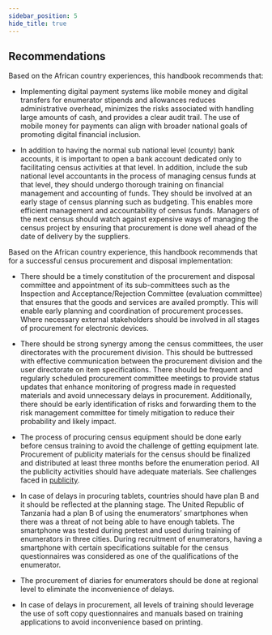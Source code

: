 ```yaml
---
sidebar_position: 5
hide_title: true 
---
```



## Recommendations

Based on the African country experiences, this handbook recommends that:

- Implementing digital payment systems like mobile money and digital transfers for enumerator stipends and allowances reduces administrative overhead, minimizes the risks associated with handling large amounts of cash, and provides a clear audit trail. The use of mobile money for payments can align with broader national goals of promoting digital financial inclusion.

- In addition to having the normal sub national level (county) bank accounts, it is important to open a bank account dedicated only to facilitating census activities at that level. In addition, include the sub national level accountants in the process of managing census funds at that level, they should undergo thorough training on financial management and accounting of funds. They should be involved at an early stage of census planning such as budgeting. This enables more efficient management and accountability of census funds. Managers of the next census should watch against expensive ways of managing the census project by ensuring that procurement is done well ahead of the date of delivery by the suppliers.

Based on the African country experience, this handbook recommends that for a successful census procurement and disposal implementation:

- There should be a timely constitution of the procurement and disposal committee and appointment of its sub-committees such as the Inspection and Acceptance/Rejection Committee (evaluation committee) that ensures that the goods and services are availed promptly. This will enable early planning and coordination of procurement processes. Where necessary external stakeholders should be involved in all stages of procurement for electronic devices.

- There should be strong synergy among the census committees, the user directorates with the procurement division. This should be buttressed with effective communication between the procurement division and the user directorate on item specifications. There should be frequent and regularly scheduled procurement committee meetings to provide status updates that enhance monitoring of progress made in requested materials and avoid unnecessary delays in procurement. Additionally, there should be early identification of risks and forwarding them to the risk management committee for timely mitigation to reduce their probability and likely impact.

- The process of procuring census equipment should be done early before census training to avoid the challenge of getting equipment late. Procurement of publicity materials for the census should be finalized and distributed at least three months before the enumeration period. All the publicity activities should have adequate materials. See challenges faced in [publicity](file:///C:/Users/ymersha/Downloads/e-cencus-handbook/Chapter13%20procurement-%20to%20upload.docx#_Challenges_and_Lessons).

- In case of delays in procuring tablets, countries should have plan B and it should be reflected at the planning stage. The United Republic of Tanzania had a plan B of using the enumerators’ smartphones when there was a threat of not being able to have enough tablets. The smartphone was tested during pretest and used during training of enumerators in three cities. During recruitment of enumerators, having a smartphone with certain specifications suitable for the census questionnaires was considered as one of the qualifications of the enumerator.

- The procurement of diaries for enumerators should be done at regional level to eliminate the inconvenience of delays.

- In case of delays in procurement, all levels of training should leverage the use of soft copy questionnaires and manuals based on training applications to avoid inconvenience based on printing.